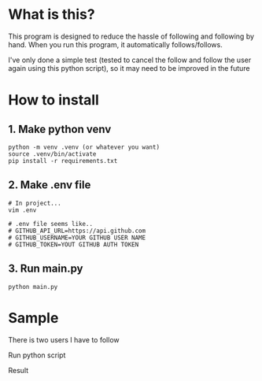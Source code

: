 # What is this?

This program is designed to reduce the hassle of following and following by hand. When you run this program, it automatically follows/follows.

I've only done a simple test (tested to cancel the follow and follow the user again using this python script), so it may need to be improved in the future

# How to install

## 1. Make python venv
```shell
python -m venv .venv (or whatever you want)
source .venv/bin/activate
pip install -r requirements.txt
```

## 2. Make .env file

```shell
# In project...
vim .env

# .env file seems like..
# GITHUB_API_URL=https://api.github.com
# GITHUB_USERNAME=YOUR GITHUB USER NAME
# GITHUB_TOKEN=YOUT GITHUB AUTH TOKEN
```

## 3. Run main.py
```shell
python main.py
```

# Sample

There is two users I have to follow

Run python script

Result
